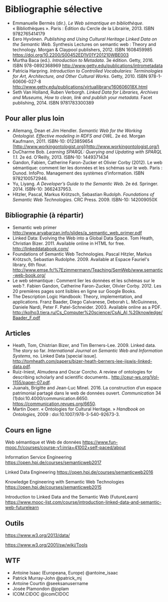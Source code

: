 # Bibliographie sélective

- Emmanuelle Bermès (dir.). *Le Web sémantique en bibliothèque*. « Bibliothèques ». Paris : Édition du Cercle de la Librairie, 2013. ISBN 9782765414179
- Eero Hyvönen. *Publishing and Using Cultural Heritage Linked Data on the Semantic Web.* Synthesis Lectures on semantic web : Theory and technology. Morgan & Claypool publishers, 2012. ISBN 1608459985 <https://doi.org/10.2200/S00452ED1V01Y201210WBE003>
- Murtha Baca (ed.). *Introduction to Metadata*. 3e édition. Getty, 2016. ISBN 978-0892368969 <http://www.getty.edu/publications/intrometadata>
- Patricia Harpring. *Introduction to Controlled Vocabularies: Terminologies for Art, Architecture, and Other Cultural Works*. Getty, 2010. ISBN 978-1-60606-027-8 <http://www.getty.edu/publications/virtuallibrary/160606018X.html>
- Seth Van Holland, Ruben Verborgh. *Linked Data for Libraries, Archives and Museums, How to clean, link and publish your metadata.* Facet publishing, 2014. ISBN 9781783300389

## Pour aller plus loin

- Allemang, Dean et Jim Hendler. *Semantic Web for the Working Ontologist. Effective modeling in RDFS and OWL.* 2e éd. Morgan Kaufmann, 2011. ISBN-10: 0123859654 [http://www.workingontologist.org](http://www.workingontologist.org/)
- DuCharme Bob. *Learning SPARQL: Querying and Updating with SPARQL 1.1.* 2e éd. O’Reilly, 2013. ISBN-10: 1449371434
- Gandon, Fabien, Catherine Faron-Zucker et Olivier Corby (2012). Le web sémantique: comment lier les données et les schémas sur le web. Paris : Dunod. InfoPro. Management des systèmes d’information. ISBN 9782100572946.
- Yu, Liyang. *A Developer’s Guide to the Semantic Web.* 2e éd. Springer. 2014. ISBN-10: 3662437953.
- Hitzler, Pascal, Markus Krötzsch, Sebastian Rudolph. *Foundations of Semantic Web Technologies.* CRC Press. 2009. ISBN-10: 142009050X

## Bibliographie (à répartir)

- Semantic web primer http://www.aryabarzan.info/slides/a_semantic_web_primer.pdf
- Linked Data: Evolving the Web into a Global Data Space. Tom Heath, Christian Bizer. 2011. Available online in HTML for free. http://linkeddatabook.com/
- Foundations of Semantic Web Technologies. Pascal Hitzler, Markus Krötzsch, Sebastian Rudolphe. 2009. Available at Espace Fauriel's library, 6th flour. http://www.emse.fr/%7Ezimmermann/Teaching/SemWeb/www.semantic-web-book.org/
- Le web sémantique : Comment lier les données et les schémas sur le web ?. Fabien Gandon, Catherine Faron-Zucker, Olivier Corby. 2012. Les 20 premières pages sont lisibles en ligne sur Google Books.
- The Description Logic Handbook: Theory, implementation, and applications. Franz Baader, Diego Calvanese, Deborah L. McGuinness, Daniele Nardi, Peter F. Patel-Schneider. 2003. Available online as a PDF. http://kolho3.tiera.ru/Cs_Computer%20science/CsAi_AI,%20knowledge/Baader_F.pdf

## Articles

- Heath, Tom, Chistrian Bizer, and Tim Berners-Lee. 2009. Linked data. The story so far. *International Journal on Semantic Web and Information Systems*, no. Linked Data [special issue]. http://tomheath.com/papers/bizer-heath-berners-lee-ijswis-linked-data.pdf.	
- Ruiz-Iniest, Almudena and Oscar Corcho. A review of ontologies for describing scholarly and scientific documents.. http://ceur-ws.org/Vol-1155/paper-07.pdf.	
- Juanals, Brigitte and Jean-Luc Minel. 2016. La construction d’un espace patrimonial partagé dans le web de données ouvert. *Communication* 34 (1)doi:10.4000/communication.6650. https://communication.revues.org/6650.
- Martin Doerr. « Ontologies for Cultural Heritage. » *Handbook on Ontologies,* 2009 : doi:10.1007/978-3-540-92673-3.

## Cours en ligne

Web sémantique et Web de données https://www.fun-mooc.fr/courses/course-v1:inria+41002+self-paced/about

Information Service Engineering https://open.hpi.de/courses/semanticweb2017

Linked Data Engineering https://open.hpi.de/courses/semanticweb2016

Knowledge Engineering with Semantic Web Technologies https://open.hpi.de/courses/semanticweb2015

Introduction to Linked Data and the Semantic Web (FutureLearn) https://www.mooc-list.com/course/introduction-linked-data-and-semantic-web-futurelearn

## Outils

https://www.w3.org/2013/data/

https://www.w3.org/2001/sw/wiki/Tools

## WTF

- Antoine Isaac (Europeana, Europe) @antoine_isaac
- Patrick Murray-John @patrick_mj
- Antoine Courtin @seeksanusername
- Josée Plamondon @joplam 
- ICOM.CIDOC @icomCIDOC